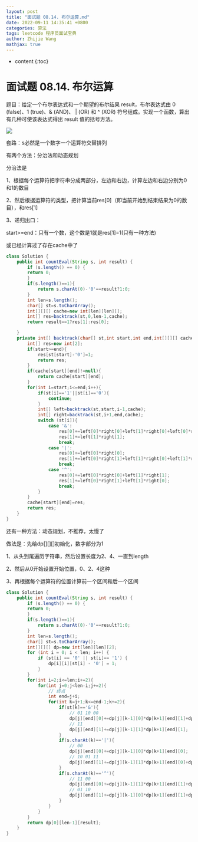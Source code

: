 ```yaml
---
layout: post
title: "面试题 08.14. 布尔运算.md"
date: 2022-09-11 14:35:41 +0800
categories: 算法
tags: leetcode 程序员面试宝典
author: Zhijie Wang
mathjax: true
---
```



* content
{:toc}














# 面试题 08.14. 布尔运算

题目：给定一个布尔表达式和一个期望的布尔结果 result，布尔表达式由 0 (false)、1 (true)、& (AND)、 | (OR) 和 ^ (XOR) 符号组成。实现一个函数，算出有几种可使该表达式得出 result 值的括号方法。



![](D:/下载/youdaonote-pull-master/youdaonote-pull-master/youdaonote/youdaonote-images/WEBRESOURCE20a849065d78fdffe325d6bb5ce928af.png)

套路：s必然是一个数字一个运算符交替排列

有两个方法：分治法和动态规划

分治法是

1、根据每个运算符把字符串分成两部分，左边和右边，计算左边和右边分别为0和1的数目

2、然后根据运算符的类型，把计算当前res[0]（即当前开始到结束结果为0的数目），和res[1]

3、递归出口：

start>=end：只有一个数，这个数是1就是res[1]=1(只有一种方法)

或已经计算过了存在cache中了

```java
class Solution {
    public int countEval(String s, int result) {
        if (s.length() == 0) {
        return 0;
        }
        if(s.length()==1){
            return s.charAt(0)-'0'==result?1:0;
        }
        int len=s.length();
        char[] st=s.toCharArray();
        int[][][] cache=new int[len][len][];
        int[] res=backtrack(st,0,len-1,cache);
        return result==1?res[1]:res[0];

    }
    private int[] backtrack(char[] st,int start,int end,int[][][] cache){
        int[] res=new int[2];
        if(start>=end){
            res[st[start]-'0']=1;
            return res;
        }
        if(cache[start][end]!=null){
            return cache[start][end];
        }
        for(int i=start;i<=end;i++){
            if(st[i]=='1'||st[i]=='0'){
                continue;
            }
            int[] left=backtrack(st,start,i-1,cache);
            int[] right=backtrack(st,i+1,end,cache);
            switch (st[i]){
                case '&':
                    res[0]+=left[0]*right[0]+left[1]*right[0]+left[0]*right[1];
                    res[1]+=left[1]*right[1];
                    break;
                case '|':
                    res[0]+=left[0]*right[0];
                    res[1]+=left[0]*right[1]+left[1]*right[0]+left[1]*right[1];
                    break;
                case '^':
                    res[0]+=left[0]*right[0]+left[1]*right[1];
                    res[1]+=left[0]*right[1]+left[1]*right[0];
                    break;
            }
        }
        cache[start][end]=res;
        return res;
    }
}


```

还有一种方法：动态规划，不推荐，太慢了

做法是：先给dp[][][]初始化，数字部分为1

1、从头到尾遍历字符串，然后设置长度为2、4、一直到length

2、然后从0开始设置开始位置，0、2、4这种

3、再根据每个运算符的位置计算前一个区间和后一个区间

```java
class Solution {
    public int countEval(String s, int result) {
        if (s.length() == 0) {
        return 0;
        }
        if(s.length()==1){
            return s.charAt(0)-'0'==result?1:0;
        }
        int len=s.length();
        char[] st=s.toCharArray();
        int[][][] dp=new int[len][len][2];
        for (int i = 0; i < len; i++) {
            if (st[i] == '0' || st[i]== '1') {
                dp[i][i][st[i] - '0'] = 1;
            }
        }
        for(int i=2;i<=len;i+=2){
            for(int j=0;j<len-i;j+=2){
                // 终点
                int end=j+i;
                for(int k=j+1;k<=end-1;k+=2){
                    if(st[k]=='&'){
                        // 01 10 00
                        dp[j][end][0]+=dp[j][k-1][0]*dp[k+1][end][1]+dp[j][k-1][1]*dp[k+1][end][0]+dp[j][k-1][0]*dp[k+1][end][0];
                        // 11
                        dp[j][end][1]+=dp[j][k-1][1]*dp[k+1][end][1];
                    }
                    if(s.charAt(k)=='|'){
                        // 00
                        dp[j][end][0]+=dp[j][k-1][0]*dp[k+1][end][0];
                        // 10 01 11
                        dp[j][end][1]+=dp[j][k-1][1]*dp[k+1][end][0]+dp[j][k-1][0]*dp[k+1][end][1]+dp[j][k-1][1]*dp[k+1][end][1];
                    }
                    if(s.charAt(k)=='^'){
                        // 11 00
                        dp[j][end][0]+=dp[j][k-1][1]*dp[k+1][end][1]+dp[j][k-1][0]*dp[k+1][end][0];
                        // 01 10
                        dp[j][end][1]+=dp[j][k-1][0]*dp[k+1][end][1]+dp[j][k-1][1]*dp[k+1][end][0];
                    }
                }
            }
        }
        return dp[0][len-1][result];
    }
}
```
